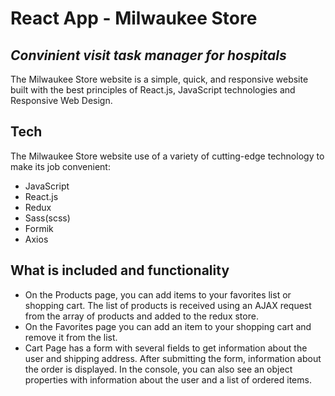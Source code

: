 # React App - Milwaukee Store

## _Convinient visit task manager for hospitals_

The Milwaukee Store website is a simple, quick, and responsive website built with the best principles of React.js, JavaScript technologies and Responsive Web Design.

## Tech

The Milwaukee Store website use of a variety of cutting-edge technology to make its job convenient:

- JavaScript
- React.js
- Redux
- Sass(scss)
- Formik
- Axios

## What is included and functionality

- On the Products page, you can add items to your favorites list or shopping cart. The list of products is received using an AJAX request from the array of products and added to the redux store.
- On the Favorites page you can add an item to your shopping cart and remove it from the list.
- Cart Page has a form with several fields to get information about the user and shipping address. After submitting the form, information about the order is displayed. In the console, you can also see an object properties with information about the user and a list of ordered items.
